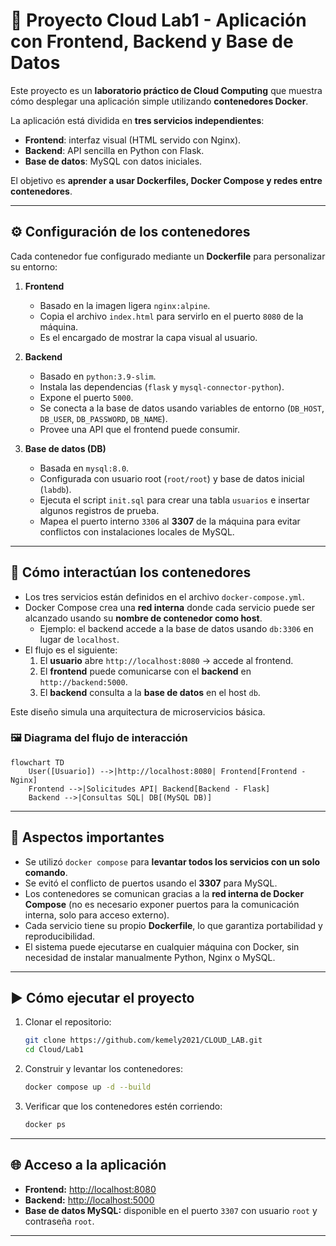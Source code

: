 # 🚀 Proyecto Cloud Lab1 - Aplicación con Frontend, Backend y Base de Datos

Este proyecto es un **laboratorio práctico de Cloud Computing** que muestra cómo desplegar una aplicación simple utilizando **contenedores Docker**.  

La aplicación está dividida en **tres servicios independientes**:
- **Frontend**: interfaz visual (HTML servido con Nginx).
- **Backend**: API sencilla en Python con Flask.
- **Base de datos**: MySQL con datos iniciales.

El objetivo es **aprender a usar Dockerfiles, Docker Compose y redes entre contenedores**.

---

## ⚙️ Configuración de los contenedores

Cada contenedor fue configurado mediante un **Dockerfile** para personalizar su entorno:

1. **Frontend**  
   - Basado en la imagen ligera `nginx:alpine`.  
   - Copia el archivo `index.html` para servirlo en el puerto `8080` de la máquina.  
   - Es el encargado de mostrar la capa visual al usuario.

2. **Backend**  
   - Basado en `python:3.9-slim`.  
   - Instala las dependencias (`flask` y `mysql-connector-python`).  
   - Expone el puerto `5000`.  
   - Se conecta a la base de datos usando variables de entorno (`DB_HOST`, `DB_USER`, `DB_PASSWORD`, `DB_NAME`).  
   - Provee una API que el frontend puede consumir.

3. **Base de datos (DB)**  
   - Basada en `mysql:8.0`.  
   - Configurada con usuario root (`root/root`) y base de datos inicial (`labdb`).  
   - Ejecuta el script `init.sql` para crear una tabla `usuarios` e insertar algunos registros de prueba.  
   - Mapea el puerto interno `3306` al **3307** de la máquina para evitar conflictos con instalaciones locales de MySQL.

---

## 🔗 Cómo interactúan los contenedores

- Los tres servicios están definidos en el archivo `docker-compose.yml`.  
- Docker Compose crea una **red interna** donde cada servicio puede ser alcanzado usando su **nombre de contenedor como host**.  
  - Ejemplo: el backend accede a la base de datos usando `db:3306` en lugar de `localhost`.  
- El flujo es el siguiente:
  1. El **usuario** abre `http://localhost:8080` → accede al frontend.  
  2. El **frontend** puede comunicarse con el **backend** en `http://backend:5000`.  
  3. El **backend** consulta a la **base de datos** en el host `db`.  

Este diseño simula una arquitectura de microservicios básica.  

### 🖼️ Diagrama del flujo de interacción

```mermaid
flowchart TD
    User([Usuario]) -->|http://localhost:8080| Frontend[Frontend - Nginx]
    Frontend -->|Solicitudes API| Backend[Backend - Flask]
    Backend -->|Consultas SQL| DB[(MySQL DB)]
```

---

## 📌 Aspectos importantes

- Se utilizó `docker compose` para **levantar todos los servicios con un solo comando**.  
- Se evitó el conflicto de puertos usando el **3307** para MySQL.  
- Los contenedores se comunican gracias a la **red interna de Docker Compose** (no es necesario exponer puertos para la comunicación interna, solo para acceso externo).  
- Cada servicio tiene su propio **Dockerfile**, lo que garantiza portabilidad y reproducibilidad.  
- El sistema puede ejecutarse en cualquier máquina con Docker, sin necesidad de instalar manualmente Python, Nginx o MySQL.  

---

## ▶️ Cómo ejecutar el proyecto

1. Clonar el repositorio:
   ```bash
   git clone https://github.com/kemely2021/CLOUD_LAB.git
   cd Cloud/Lab1
   ```

2. Construir y levantar los contenedores:
   ```bash
   docker compose up -d --build
   ```

3. Verificar que los contenedores estén corriendo:
   ```bash
   docker ps
   ```

---

## 🌐 Acceso a la aplicación

- **Frontend:** [http://localhost:8080](http://localhost:8080)  
- **Backend:** [http://localhost:5000](http://localhost:5000)  
- **Base de datos MySQL:** disponible en el puerto `3307` con usuario `root` y contraseña `root`.  

---
